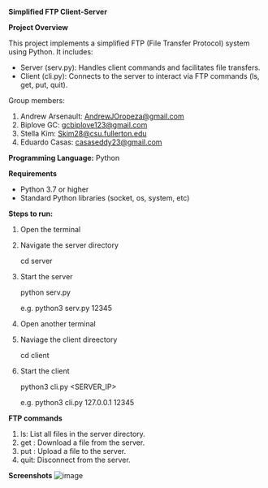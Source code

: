 **Simplified FTP Client-Server**

**Project Overview**

This project implements a simplified FTP (File Transfer Protocol) system using Python. It includes:

- Server (serv.py): Handles client commands and facilitates file transfers.
- Client (cli.py): Connects to the server to interact via FTP commands (ls, get, put, quit).

Group members:
1. Andrew Arsenault: AndrewJOropeza@gmail.com
2. Biplove GC: gcbiplove123@gmail.com
3. Stella Kim: Skim28@csu.fullerton.edu
4. Eduardo Casas: casaseddy23@gmail.com
 
**Programming Language:** Python

**Requirements**
- Python 3.7 or higher
- Standard Python libraries (socket, os, system, etc)

**Steps to run:**

1. Open the terminal
2. Navigate the server directory

   cd server

4. Start the server

   python serv.py <PORT>

   e.g. python3 serv.py 12345

6. Open another terminal
7. Naviage the client direectory
   
   cd client
   
8. Start the client
  
   python3 cli.py <SERVER_IP> <PORT>

   e.g. python3 cli.py 127.0.0.1 12345

**FTP commands**

1. ls: List all files in the server directory.
3. get <filename>: Download a file from the server.
4. put <filename>: Upload a file to the server.
5. quit: Disconnect from the server.

**Screenshots**
![image](https://github.com/user-attachments/assets/70ebfd87-227a-41f5-8960-fa0ab52eee19)





